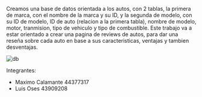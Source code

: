 Creamos una base de datos orientada a los autos, con 2 tablas, la primera de marca, 
con el nombre de la marca y su ID, y la segunda de modelo, con su ID de modelo, ID de
auto (relacion a la primera tabla), nombre de modelo, motor, tranmision, tipo de 
vehiculo y tipo de combustible.
Este trabajo va a estar orientado a crear una pagina de reviews de autos, para dar 
una reseña sobre cada auto en base a sus caracteristicas, ventajas y tambien
desventajas.



![db](https://github.com/user-attachments/assets/a91c04b9-04b5-4d68-93f6-0bba7e9b2f7d)

Integrantes:
- Maximo Calamante 44377317
- Luis Oses 43909208
